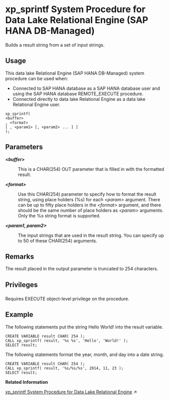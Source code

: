 <!-- loiobcaf180e679e43d78733830fb7e4c2fa -->

# xp\_sprintf System Procedure for Data Lake Relational Engine \(SAP HANA DB-Managed\)

Builds a result string from a set of input strings.



<a name="loiobcaf180e679e43d78733830fb7e4c2fa__section_djx_z1b_1yb"/>

## Usage

This data lake Relational Engine \(SAP HANA DB-Managed\) system procedure can be used when:

-   Connected to SAP HANA database as a SAP HANA database user and using the SAP HANA database REMOTE\_EXECUTE procedure.
-   Connected directly to data lake Relational Engine as a data lake Relational Engine user.



```
xp_sprintf(
<buffer>
, <format>
[ , <param1> [, <param2> ... ] ]
);
```



<a name="loiobcaf180e679e43d78733830fb7e4c2fa__section_qwl_x42_srb"/>

## Parameters


<dl>
<dt><b>

*<buffer\>* 

</b></dt>
<dd>

This is a CHAR\(254\) OUT parameter that is filled in with the formatted result.



</dd><dt><b>

*<format\>* 

</b></dt>
<dd>

Use this CHAR\(254\) parameter to specify how to format the result string, using place holders \(%s\) for each *<param\>* argument. There can be up to fifty place holders in the *<format\>* argument, and there should be the same number of place holders as *<param\>* arguments. Only the %s string format is supported.



</dd><dt><b>

*<param1, param2\>* 

</b></dt>
<dd>

The input strings that are used in the result string. You can specify up to 50 of these CHAR\(254\) arguments.



</dd>
</dl>



<a name="loiobcaf180e679e43d78733830fb7e4c2fa__section_wxy_x42_srb"/>

## Remarks

The result placed in the output parameter is truncated to 254 characters.



<a name="loiobcaf180e679e43d78733830fb7e4c2fa__section_zcq_cbb_1yb"/>

## Privileges



### 

Requires EXECUTE object-level privilege on the procedure.



## Example

The following statements put the string Hello World! into the result variable.

```
CREATE VARIABLE result CHAR( 254 );
CALL xp_sprintf( result, '%s %s', 'Hello', 'World!' );
SELECT result;
```

The following statements format the year, month, and day into a date string.

```
CREATE VARIABLE result CHAR( 254 );
CALL xp_sprintf( result, '%s/%s/%s', 2014, 11, 23 );
SELECT result;
```

**Related Information**  


[xp_sprintf System Procedure for Data Lake Relational Engine](https://help.sap.com/viewer/19b3964099384f178ad08f2d348232a9/2023_4_QRC/en-US/8180c9106ce21014894dc48bcbd02bb5.html "Builds a result string from a set of input strings.") :arrow_upper_right:

